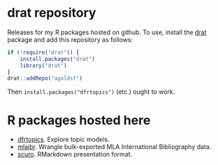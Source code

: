 # drat repository

Releases for my R packages hosted on github. To use, install the [drat](https://cran.r-project.org/web/packages/drat) package and add this repository as follows:

```r
if (!require("drat")) {
    install.packages("drat")
    library("drat")
}
drat::addRepo("agoldst")
```

Then `install.packages("dfrtopics")` (etc.) ought to work.

# R packages hosted here

- [dfrtopics](https://github.com/agoldst/dfrtopics). Explore topic models.
- [mlaibr](https://github.com/agoldst/mlaibr). Wrangle bulk-exported MLA International Bibliography data.
- [scuro](https://github.com/agoldst/scuro). RMarkdown presentation format.

